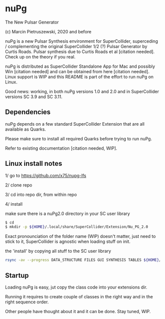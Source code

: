 # nuPg

The New Pulsar Generator

(c) Marcin Pietruszewski, 2020 and before

nuPg is a new Pulsar Synthesis environment for SuperCollider,
superceding / complementing the original SuperCollider 1/2 (?) Pulsar
Generator by Curtis Roads. Pulsar synthesis due to Curtis Roads et al
[citation needed]. Check up on the theory if you real.

nuPg is distributed as SuperCollider Standalone App for Mac and
possibly Win [citation needed] and can be obtained from here [citation needed]. Linux support is WIP and this README
is part of the effort to run nuPg on Linux.

Good news: working, in both nuPg versions 1.0 and 2.0 and in
SuperCollider versions SC 3.9 and SC 3.11.

## Dependencies

nuPg depends on a few standard SuperCollider Extension that are all available as Quarks.

Please make sure to install all required Quarks before trying to run nuPg.

Refer to existing documentation [citation needed, WIP].

## Linux install notes

1/ go to https://github.com/x75/nupg-lfs

2/ clone repo

3/ cd into repo dir, from within repo

4/ install

make sure there is a nuPg2.0 directory in your SC user library

``` bash
$ cd
$ mkdir -p ${HOME}/.local/share/SuperCollider/Extension/Nu_PG_2.0
```

Exact pronounciation of the folder name (WIP) doesn't matter, just need to stick to it, SuperCollider is agnostic when loading stuff on init.

the 'install' by copying all stuff to the SC user library

``` bash
rsync -av --progress DATA_STRUCTURE FILES GUI SYNTHESIS TABLES ${HOME}/.local/share/SuperCollider/Extensions/Nu_PG_2.0/
```

## Startup

Loading nuPg is easy, jut copy the class code into your extensions dir.

Running it requires to create couple of classes in the right way and in the right sequence order.

Other people have thought about it and it can be done. Stay tuned, WIP.
